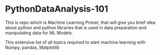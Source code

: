 # PythonDataAnalysis-101
This is repo which is Machine Learning Primer, that will give you brief idea about python and python libraries that is used in data preparation and manipulating data for ML Models.

This extensive list of all topics required to start machine learning with Numpy, pandas, Matplotlib
